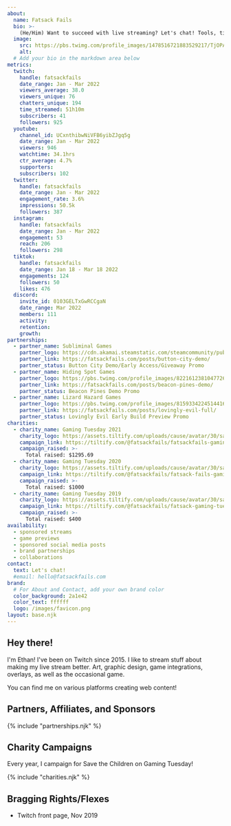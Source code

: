 ```yaml
---
about:
  name: Fatsack Fails
  bio: >-
    (He/Him) Want to succeed with live streaming? Let's chat! Tools, tips, resources and consulting. Fan of TTRPG, weird music, & web dev.
  image:
    src: https://pbs.twimg.com/profile_images/1478516721883529217/TjOPABi7_400x400.jpg
    alt: 
  # Add your bio in the markdown area below
metrics:
  twitch:
    handle: fatsackfails
    date_range: Jan - Mar 2022
    viewers_average: 38.0
    viewers_unique: 76
    chatters_unique: 194
    time_streamed: 51h10m
    subscribers: 41
    followers: 925
  youtube:
    channel_id: UCxnthibwNiVFB6yibZJgq5g
    date_range: Jan - Mar 2022
    viewers: 946
    watchtime: 34.1hrs
    ctr_average: 4.7%
    supporters: 
    subscribers: 102
  twitter:
    handle: fatsackfails
    date_range: Jan - Mar 2022
    engagement_rate: 3.6%
    impressions: 50.5k
    followers: 387
  instagram:
    handle: fatsackfails
    date_range: Jan - Mar 2022
    engagement: 53
    reach: 206
    followers: 298
  tiktok:
    handle: fatsackfails
    date_range: Jan 18 - Mar 18 2022
    engagements: 124
    followers: 50
    likes: 476
  discord:
    invite_id: 0103GELTxGwRCCgaN
    date_range: Mar 2022
    members: 111
    activity: 
    retention: 
    growth: 
partnerships:
  - partner_name: Subliminal Games
    partner_logo: https://cdn.akamai.steamstatic.com/steamcommunity/public/images/avatars/12/1264644fecd3d89f083b4139372466bf8967ea01_full.jpg
    partner_link: https://fatsackfails.com/posts/button-city-demo/
    partner_status: Button City Demo/Early Access/Giveaway Promo
  - partner_name: Hiding Spot Games
    partner_logo: https://pbs.twimg.com/profile_images/822161238104772608/vTrHJC6d_400x400.jpg
    partner_link: https://fatsackfails.com/posts/beacon-pines-demo/
    partner_status: Beacon Pines Demo Promo
  - partner_name: Lizard Hazard Games
    partner_logo: https://pbs.twimg.com/profile_images/815933422451441664/B-VqP0hP_400x400.jpg
    partner_link: https://fatsackfails.com/posts/lovingly-evil-full/
    partner_status: Lovingly Evil Early Build Preview Promo
charities:
  - charity_name: Gaming Tuesday 2021
    charity_logo: https://assets.tiltify.com/uploads/cause/avatar/30/save-the-children-icon-132x132.jpg
    campaign_link: https://tiltify.com/@fatsackfails/fatsackfails-gaming-tuesday-2021
    campaign_raised: >-
      Total raised: $1295.69
  - charity_name: Gaming Tuesday 2020
    charity_logo: https://assets.tiltify.com/uploads/cause/avatar/30/save-the-children-icon-132x132.jpg
    campaign_link: https://tiltify.com/@fatsackfails/fatsack-fails-gaming-tuesday-2020
    campaign_raised: >-
      Total raised: $1000
  - charity_name: Gaming Tuesday 2019
    charity_logo: https://assets.tiltify.com/uploads/cause/avatar/30/save-the-children-icon-132x132.jpg
    campaign_link: https://tiltify.com/@fatsackfails/fatsack-gaming-tuesday-2019
    campaign_raised: >-
      Total raised: $400
availability:
  - sponsored streams
  - game previews
  - sponsored social media posts
  - brand partnerships
  - collaborations
contact:
  text: Let's chat!
  #email: hello@fatsackfails.com
brand:
  # For About and Contact, add your own brand color
  color_background: 2a1e42
  color_text: ffffff
  logo: /images/favicon.png
layout: base.njk
---
```


<!-- What are interests? What is your game focus? What are you currently playing? -->
## Hey there!

I'm Ethan! I've been on Twitch since 2015. I like to stream stuff about making my live stream better. Art, graphic design, game integrations, overlays, as well as the occasional game.

You can find me on various platforms creating web content!

<!-- Do you have current or past partners? Keep this section to feature them. -->
## Partners, Affiliates, and Sponsors

{% include "partnerships.njk" %}

<!-- Feature the charities you've campaigned for -->
## Charity Campaigns

Every year, I campaign for Save the Children on Gaming Tuesday!

{% include "charities.njk" %}

<!-- Got anything else to talk about? Include it here. For example, what are some of your accolades/achievements. -->
## Bragging Rights/Flexes

- Twitch front page, Nov 2019
